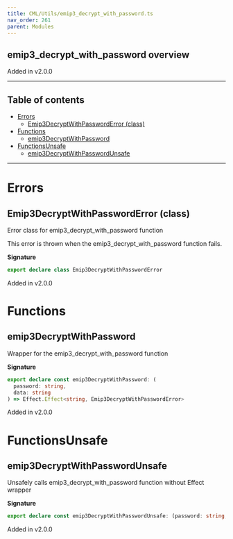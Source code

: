 ```yaml
---
title: CML/Utils/emip3_decrypt_with_password.ts
nav_order: 261
parent: Modules
---
```


## emip3_decrypt_with_password overview

Added in v2.0.0

---

<h2 class="text-delta">Table of contents</h2>

- [Errors](#errors)
  - [Emip3DecryptWithPasswordError (class)](#emip3decryptwithpassworderror-class)
- [Functions](#functions)
  - [emip3DecryptWithPassword](#emip3decryptwithpassword)
- [FunctionsUnsafe](#functionsunsafe)
  - [emip3DecryptWithPasswordUnsafe](#emip3decryptwithpasswordunsafe)

---

# Errors

## Emip3DecryptWithPasswordError (class)

Error class for emip3_decrypt_with_password function

This error is thrown when the emip3_decrypt_with_password function fails.

**Signature**

```ts
export declare class Emip3DecryptWithPasswordError
```

Added in v2.0.0

# Functions

## emip3DecryptWithPassword

Wrapper for the emip3_decrypt_with_password function

**Signature**

```ts
export declare const emip3DecryptWithPassword: (
  password: string,
  data: string
) => Effect.Effect<string, Emip3DecryptWithPasswordError>
```

Added in v2.0.0

# FunctionsUnsafe

## emip3DecryptWithPasswordUnsafe

Unsafely calls emip3_decrypt_with_password function without Effect wrapper

**Signature**

```ts
export declare const emip3DecryptWithPasswordUnsafe: (password: string, data: string) => string
```

Added in v2.0.0
